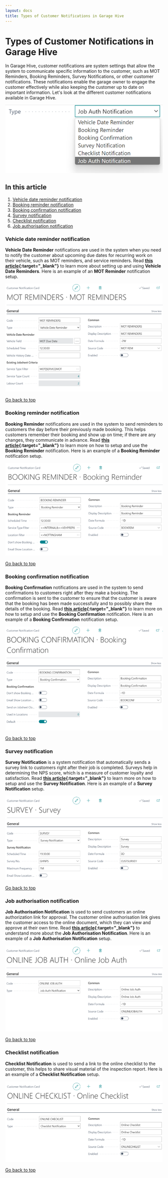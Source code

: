 ```yaml
---
layout: docs
title: Types of Customer Notifications in Garage Hive
---
```


<a name="top"></a>

# Types of Customer Notifications in Garage Hive

In Garage Hive, customer notifications are system settings that allow the system to communicate specific information to the customer, such as MOT Reminders, Booking Reminders, Survey Notifications, or other customer notifications. These notifications enable the garage owner to engage the customer effectively while also keeping the customer up to date on important information. Let's look at the different customer notifications available in Garage Hive.

   ![](media/garagehive-customer-notifications1.png)

## In this article
1. [Vehicle date reminder notification](#vehicle-date-reminder-notification)
2. [Booking reminder notification](#booking-reminder-notification)
3. [Booking confirmation notification](#booking-confirmation-notification)
4. [Survey notification](#-urvey-notification)
4. [Checklist notification](#checklist-notification)
5. [Job authorisation notification](#job-authorisation-notification)

### Vehicle date reminder notification
**Vehicle Date Reminder** notifications are used in the system when you need to notify the customer about upcoming due dates for recurring work on their vehicle, such as MOT reminders, and service reminders.
Read **[this article](garagehive-vehicle-date-reminders.html){:target="_blank"}** to learn more about setting up and using **Vehicle Date Reminders**.
Here is an example of an **MOT Reminder** notification setup.

   ![](media/garagehive-customer-notifications2.png)

[Go back to top](#top)

### Booking reminder notification
**Booking Reminder** notifications are used in the system to send reminders to customers the day before their previously made booking. This helps customers remember their booking and show up on time; if there are any changes, they communicate in advance.
Read **[this article](garagehive-booking-reminders.html){:target="_blank"}** to learn more on how to setup and use the **Booking Reminder** notification.
Here is an example of a **Booking Reminder** notification setup.

   ![](media/garagehive-customer-notifications3.png)

[Go back to top](#top)

### Booking confirmation notification
**Booking Confirmation** notifications are used in the system to send confirmations to customers right after they make a booking. The confirmation is sent to the customer to ensure that the customer is aware that the booking has been made successfully and to possibly share the details of the booking.
Read **[this article](garagehive-booking-confirmation.html){:target="_blank"}** to learn more on how to setup and use the **Booking Confirmation** notification.
Here is an example of a **Booking Confirmation** notification setup.

   ![](media/garagehive-customer-notifications4.png)

[Go back to top](#top)

### Survey notification
**Survey Notification** is a system notification that automatically sends a survey link to customers right after their job is completed. Surveys help in determining the NPS score, which is a measure of customer loyalty and satisfaction.
Read **[this article](garagehive-surveys-setting-up-customer-surveys.html){:target="_blank"}** to learn more on how to setup and use the **Survey Notification**.
Here is an example of a **Survey Notification** setup.

   ![](media/garagehive-customer-notifications5.png)

[Go back to top](#top)

### Job authorisation notification
**Job Authorisation Notification** is used to send customers an online authorization link for approval. The customer online authorisation link gives the customer access to the online document, which they can view and approve at their own time.
Read **[this article](garagehive-online-documents-setting-up-online-documents.html#customer-notification-set-up){:target="_blank"}** to understand more about the **Job Authorisation Notification**.
Here is an example of a **Job Authorisation Notification** setup.

   ![](media/garagehive-customer-notifications7.png)

[Go back to top](#top)

### Checklist notification
**Checklist Notification** is used to send a link to the online checklist to the customer, this helps to share visual material of the inspection report. 
Here is an example of a **Checklist Notification** setup.

   ![](media/garagehive-customer-notifications6.png)


[Go back to top](#top)